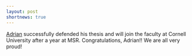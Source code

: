 ```yaml
---
layout: post
shortnews: true
---
```

[Adrian](https://homes.cs.washington.edu/~asampson/) successfully defended his thesis and will join the faculty at Cornell University after a year at MSR. Congratulations, Adrian!! We are all very proud!
